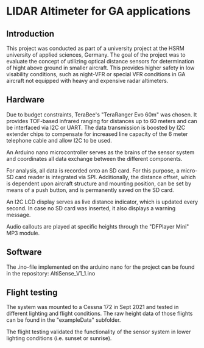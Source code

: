 # LIDAR Altimeter for GA applications

## Introduction
This project was conducted as part of a university project at the HSRM university of applied sciences, Germany. The goal of the project was to evaluate the concept of utilizing optical distance sensors for determination of hight above ground in smaller aircraft. This provides higher safety in low visability conditions, such as night-VFR or special VFR conditions in GA aircraft not equipped with heavy and expensive radar altimeters.

## Hardware
Due to budget constraints, TeraBee's "TeraRanger Evo 60m" was chosen. It provides TOF-based infrared ranging for distances up to 60 meters and can be interfaced via I2C or UART. The data transmission is boosted by I2C extender chips to compensate for increased line capacity of the 6 meter telephone cable and allow I2C to be used.

An Arduino nano microcontroller serves as the brains of the sensor system and coordinates all data exchange between the different components.

For analysis, all data is recorded onto an SD card. For this purpose, a micro-SD card reader is integrated via SPI. Additionally, the distance offset, which is dependent upon aircraft structure and mounting position, can be set by means of a push button, and is permanently saved on the SD card.

An I2C LCD display serves as live distance indicator, which is updated every second. In case no SD card was inserted, it also displays a warning message.

Audio callouts are played at specific heights through the "DFPlayer Mini" MP3 module.

## Software
The .ino-file implemented on the arduino nano for the project can be found in the repository: AltiSense_V1_1.ino

## Flight testing
The system was mounted to a Cessna 172 in Sept 2021 and tested in different lighting and flight conditions. The raw height data of those flights can be found in the "exampleData" subfolder. 

The flight testing validated the functionality of the sensor system in lower lighting conditions (i.e. sunset or sunrise). 
